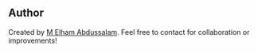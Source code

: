 ## Author

Created by [M Elham Abdussalam](https://www.linkedin.com/in/m-elham-abdussalam?lipi=urn%3Ali%3Apage%3Ad_flagship3_profile_view_base_contact_details%3BCjehyApZQbCrHpBTPjJSOA%3D%3D). Feel free to contact for collaboration or improvements!
